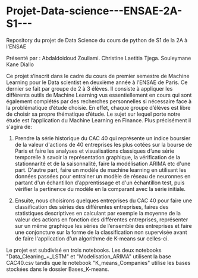 # Projet-Data-science---ENSAE-2A-S1---
Repository du projet de Data Science du cours de python de S1 de la 2A à l'ENSAE 

 Présenté par : 
 Abdaldoidoud Zouliami.
 Christine Laetitia Tjega.
 Souleymane Kane Diallo

Ce projet s’inscrit dans le cadre du cours de premier semestre de Machine Learning pour le Data scientist en deuxième année à l’ENSAE de Paris. Ce dernier se fait par groupe de 2 à 3 élèves. Il consiste à appliquer les différents outils de Machine Learning vus essentiellement en cours qui sont également complétés par des recherches personnelles si nécessaire face à la problématique d’étude choisie. En effet, chaque groupe d’élèves est libre de choisir sa propre thématique d’étude. Le sujet sur lequel porte notre étude est l’application du Machine Learning en Finance. Plus précisément il s'agira de:

1)	Prendre la série historique du CAC 40 qui représente un indice boursier de la valeur d'actions de 40 entreprises les plus cotées sur la bourse de Paris et faire les analyses et visualisations classiques d’une série temporelle à savoir la représentation graphique, la vérification de la stationnarité et de la saisonnalité, faire la modélisation ARIMA etc d'une part.
D'autre part, faire un modèle de machine learning en utilisant les données passées pour entrainer un modèle de réseau de neuronnes en partant d'un échantillon d’apprentissage et d'un échantillon test, puis vérifier la pertinence du modèle en la comparant avec la série initiale.

2)	Ensuite, nous choisirons quelques entreprises du CAC 40 pour faire une classification des séries des différentes entreprises, faires des statistiques descriptives en calculant par exemple la moyenne de la valeur des actions en fonction des différentes entreprises, représenter sur un même graphique les séries de l’ensemble des entreprises et faire une conjoncture sur la forme de la classification non supervisée avant de faire l'application d'un algorithme de K-means sur celles-ci.

Le projet est subdivisé en trois notebooks. Les deux notebooks "Data_Cleaning_+_LSTM" et "Modelisation_ARIMA" utilisent la base CAC40.csv tandis que le notebook "K_means_Companies" utilise les bases stockées dans le dossier Bases_K-means.

